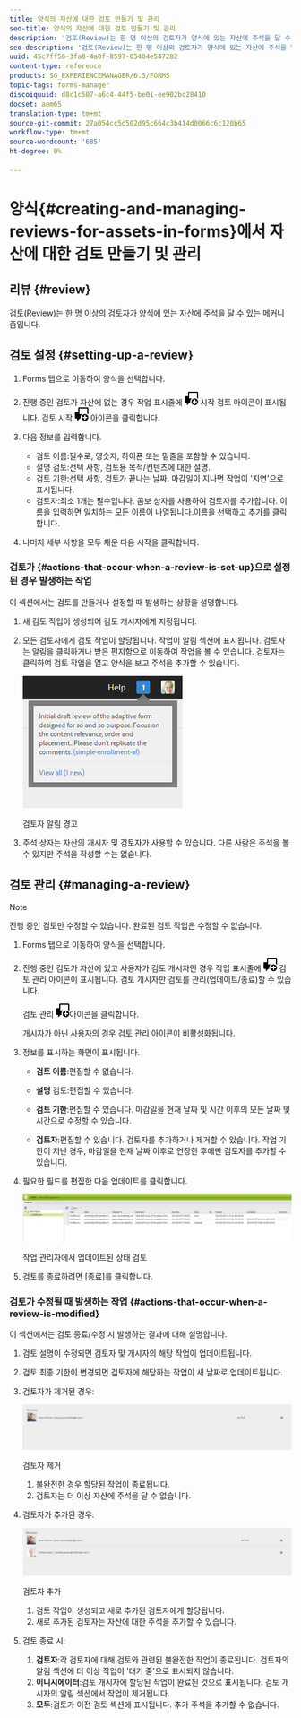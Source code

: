 ```yaml
---
title: 양식의 자산에 대한 검토 만들기 및 관리
seo-title: 양식의 자산에 대한 검토 만들기 및 관리
description: '검토(Review)는 한 명 이상의 검토자가 양식에 있는 자산에 주석을 달 수 있는 메커니즘입니다. '
seo-description: '검토(Review)는 한 명 이상의 검토자가 양식에 있는 자산에 주석을 달 수 있는 메커니즘입니다. '
uuid: 45c7ff56-3fa8-4a0f-8597-05404e547282
content-type: reference
products: SG_EXPERIENCEMANAGER/6.5/FORMS
topic-tags: forms-manager
discoiquuid: d8c1c507-a6c4-44f5-be01-ee902bc28410
docset: aem65
translation-type: tm+mt
source-git-commit: 27a054cc5d502d95c664c3b414d0066c6c120b65
workflow-type: tm+mt
source-wordcount: '685'
ht-degree: 0%

---
```



# 양식{#creating-and-managing-reviews-for-assets-in-forms}에서 자산에 대한 검토 만들기 및 관리

## 리뷰 {#review}

검토(Review)는 한 명 이상의 검토자가 양식에 있는 자산에 주석을 달 수 있는 메커니즘입니다.

## 검토 설정 {#setting-up-a-review}

1. Forms 탭으로 이동하여 양식을 선택합니다.
1. 진행 중인 검토가 자산에 없는 경우 작업 표시줄에 ![aem6forms_review_chat_comment](assets/aem6forms_review_chat_comment.png) 시작 검토 아이콘이 표시됩니다. 검토 시작 ![aem6forms_review_chat_comment](assets/aem6forms_review_chat_comment.png) 아이콘을 클릭합니다.
1. 다음 정보를 입력합니다.

   * 검토 이름:필수로, 영숫자, 하이픈 또는 밑줄을 포함할 수 있습니다.
   * 설명 검토:선택 사항, 검토용 목적/컨텐츠에 대한 설명.
   * 검토 기한:선택 사항, 검토가 끝나는 날짜. 마감일이 지나면 작업이 &#39;지연&#39;으로 표시됩니다.
   * 검토자:최소 1개는 필수입니다. 콤보 상자를 사용하여 검토자를 추가합니다. 이름을 입력하면 일치하는 모든 이름이 나열됩니다.이름을 선택하고 추가를 클릭합니다.

1. 나머지 세부 사항을 모두 채운 다음 시작을 클릭합니다.

### 검토가 {#actions-that-occur-when-a-review-is-set-up}으로 설정된 경우 발생하는 작업

이 섹션에서는 검토를 만들거나 설정할 때 발생하는 상황을 설명합니다.

1. 새 검토 작업이 생성되어 검토 개시자에게 지정됩니다.
1. 모든 검토자에게 검토 작업이 할당됩니다. 작업이 알림 섹션에 표시됩니다. 검토자는 알림을 클릭하거나 받은 편지함으로 이동하여 작업을 볼 수 있습니다. 검토자는 클릭하여 검토 작업을 열고 양식을 보고 주석을 추가할 수 있습니다.

   ![검토자 알림 경고](assets/noti.png)

   검토자 알림 경고

1. 주석 상자는 자산의 개시자 및 검토자가 사용할 수 있습니다. 다른 사람은 주석을 볼 수 있지만 주석을 작성할 수는 없습니다.

## 검토 관리 {#managing-a-review}

>[!NOTE]
>
>진행 중인 검토만 수정할 수 있습니다. 완료된 검토 작업은 수정할 수 없습니다.

1. Forms 탭으로 이동하여 양식을 선택합니다.

1. 진행 중인 검토가 자산에 있고 사용자가 검토 개시자인 경우 작업 표시줄에 ![aem6forms_review_chat_comment](assets/aem6forms_review_chat_comment.png) 검토 관리 아이콘이 표시됩니다. 검토 개시자만 검토를 관리(업데이트/종료)할 수 있습니다.

   검토 관리 ![aem6forms_review_chat_comment](assets/aem6forms_review_chat_comment.png)아이콘을 클릭합니다.

   개시자가 아닌 사용자의 경우 검토 관리 아이콘이 비활성화됩니다.

1. 정보를 표시하는 화면이 표시됩니다.

   * **검토 이름**:편집할 수 없습니다.

   * **설명** 검토:편집할 수 있습니다.

   * **검토 기한**:편집할 수 있습니다. 마감일을 현재 날짜 및 시간 이후의 모든 날짜 및 시간으로 수정할 수 있습니다.

   * **검토자**:편집할 수 있습니다. 검토자를 추가하거나 제거할 수 있습니다. 작업 기한이 지난 경우, 마감일을 현재 날짜 이후로 연장한 후에만 검토자를 추가할 수 있습니다.

1. 필요한 필드를 편집한 다음 업데이트를 클릭합니다.

   ![작업 관리자에서 업데이트된 상태 검토](assets/tskmgr.png)

   작업 관리자에서 업데이트된 상태 검토

1. 검토를 종료하려면 [종료]를 클릭합니다.

### 검토가 수정될 때 발생하는 작업 {#actions-that-occur-when-a-review-is-modified}

이 섹션에서는 검토 종료/수정 시 발생하는 결과에 대해 설명합니다.

1. 검토 설명이 수정되면 검토자 및 개시자의 해당 작업이 업데이트됩니다.
1. 검토 최종 기한이 변경되면 검토자에 해당하는 작업이 새 날짜로 업데이트됩니다.

1. 검토자가 제거된 경우:

   ![검토자 제거](assets/removeduser.png)

   검토자 제거

   1. 불완전한 경우 할당된 작업이 종료됩니다.
   1. 검토자는 더 이상 자산에 주석을 달 수 없습니다.

1. 검토자가 추가된 경우:

   ![검토자 추가](assets/addedreviewer.png)

   검토자 추가

   1. 검토 작업이 생성되고 새로 추가된 검토자에게 할당됩니다.
   1. 새로 추가된 검토자는 자산에 대한 주석을 추가할 수 있습니다.

1. 검토 종료 시:

   1. **검토자**:각 검토자에 대해 검토와 관련된 불완전한 작업이 종료됩니다. 검토자의 알림 섹션에 더 이상 작업이 &#39;대기 중&#39;으로 표시되지 않습니다.
   1. **이니시에이터**:검토 개시자에 할당된 작업이 완료된 것으로 표시됩니다. 검토 개시자의 알림 섹션에서 작업이 제거됩니다.
   1. **모두**:검토가 이전 검토 섹션에 표시됩니다. 추가 주석을 추가할 수 없습니다.

